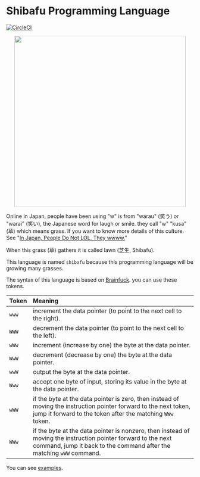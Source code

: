 # Shibafu Programming Language
[![CircleCI](https://circleci.com/gh/Code-Hex/shibafu.svg?style=svg&circle-token=42af5120e1edd375241967a09e303d2a4064b840)](https://circleci.com/gh/Code-Hex/shibafu)

<p align="center">
  <img width="460" src="https://user-images.githubusercontent.com/6500104/59754663-7fae8d00-92c1-11e9-9b11-a9a3ec172967.jpg">
</p>

Online in Japan, people have been using "w" is from "warau" (笑う) or "warai" (笑い), the Japanese word for laugh or smile. they call "w" "kusa" (草) which means grass. 
If you want to know more details of this culture. See "[In Japan, People Do Not LOL. They wwww.](https://kotaku.com/in-japan-people-do-not-lol-they-wwww-5986170)"

When this grass (草) gathers it is called lawn (芝生, Shibafu).

This language is named `shibafu` because this programming language will be growing many grasses.

The syntax of this language is based on [Brainfuck](https://en.wikipedia.org/wiki/Brainfuck). you can use these tokens.

|  Token  |                                                                                                                                                                            Meaning                                                                                                                                                                              |
|---------|:-----------------------------------------------------------------------------------------------------------------------------------------------------------------------------------------------------------------------------------------------------------------------------------------------------------------------------------------------------------------|
|  `www`  | increment the data pointer (to point to the next cell to the right).                                                                                                                                                                                                                                                                                              |
|  `WWW`  | decrement the data pointer (to point to the next cell to the left).                                                                                                                                                                                                                                                                                               |
|  `wWw`  | increment (increase by one) the byte at the data pointer.                                                                                                                                                                                                                                                                                                         |
|  `WwW`  | decrement (decrease by one) the byte at the data pointer.                                                                                                                                                                                                                                                                                                         |
|  `wwW`  | output the byte at the data pointer.                                                                                                                                                                                                                                                                                                                              |
|  `Www`  | accept one byte of input, storing its value in the byte at the data pointer.                                                                                                                                                                                                                                                                                      |
|  `wWW`  | if the byte at the data pointer is zero, then instead of moving the instruction pointer forward to the next token, jump it forward to the token after the matching `WWw` token.                                                                                                                                                                                   |
|  `WWw`  | if the byte at the data pointer is nonzero, then instead of moving the instruction pointer forward to the next command, jump it back to the command after the matching `wWW` command.                                                                                                                                                                                 |

You can see [examples](https://github.com/Code-Hex/shibafu/tree/master/example).
